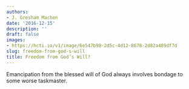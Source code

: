 ```yaml
---
authors:
- J. Gresham Machen
date: '2016-12-15'
description: ''
draft: false
images:
- https://hcti.io/v1/image/6e547b98-2d5c-4d12-8678-2d82a489df7d
slug: freedom-from-god-s-will
title: Freedom from God’s Will?
---
```


Emancipation from the blessed will of God always involves bondage to some worse taskmaster.